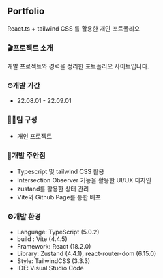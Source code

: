 ## Portfolio
React.ts + tailwind CSS 를 활용한 개인 포트폴리오

### 🎬프로젝트 소개
개발 프로젝트와 경력을 정리한 포트폴리오 사이트입니다.


### ⏲개발 기간
* 22.08.01 - 22.09.01

  
### 🙋‍♂️팀 구성
- 개인 프로젝트

  
### 📌개발 주안점
- Typescript 및 tailwind CSS 활용
- Intersection Observer 기능을 활용한 UI/UX 디자인
- zustand를 활용한 상태 관리
- Vite와 Github Page를 통한 배포


### ⚙개발 환경
- Language: TypeScript (5.0.2)
- build : Vite (4.4.5)
- Framework: React (18.2.0)
- Library: Zustand (4.4.1), react-router-dom (6.15.0)
- Style: TailwindCSS (3.3.3)
- IDE: Visual Studio Code

